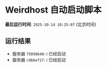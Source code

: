 # Weirdhost 自动启动脚本

**最后运行时间**: `2025-10-14 10:25:07` (北京时间)

## 运行结果

- 服务器 `75050649`: ℹ️ 已经启动
- 服务器 `c9bbef27`: ℹ️ 已经启动
